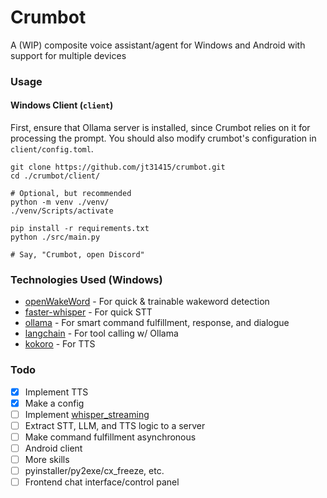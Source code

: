 # Crumbot

A (WIP) composite voice assistant/agent for Windows and Android with support for multiple devices


### Usage

#### Windows Client (`client`)

First, ensure that Ollama server is installed, since Crumbot relies on it for processing the prompt. You should also modify crumbot's configuration in `client/config.toml`.

```
git clone https://github.com/jt31415/crumbot.git
cd ./crumbot/client/

# Optional, but recommended
python -m venv ./venv/
./venv/Scripts/activate

pip install -r requirements.txt
python ./src/main.py

# Say, "Crumbot, open Discord"
```

### Technologies Used (Windows)

 - [openWakeWord](https://github.com/dscripka/openWakeWord) - For quick & trainable wakeword detection
 - [faster-whisper](https://github.com/SYSTRAN/faster-whisper) - For quick STT
 - [ollama](https://github.com/ollama/ollama-python) - For smart command fulfillment, response, and dialogue
 - [langchain](https://github.com/langchain-ai/langchain) - For tool calling w/ Ollama
 - [kokoro](https://github.com/hexgrad/kokoro) - For TTS


 ### Todo

 - [x] Implement TTS
 - [x] Make a config
 - [ ] Implement [whisper_streaming](https://github.com/ufal/whisper_streaming)
 - [ ] Extract STT, LLM, and TTS logic to a server
 - [ ] Make command fulfillment asynchronous
 - [ ] Android client
 - [ ] More skills
 - [ ] pyinstaller/py2exe/cx_freeze, etc.
 - [ ] Frontend chat interface/control panel